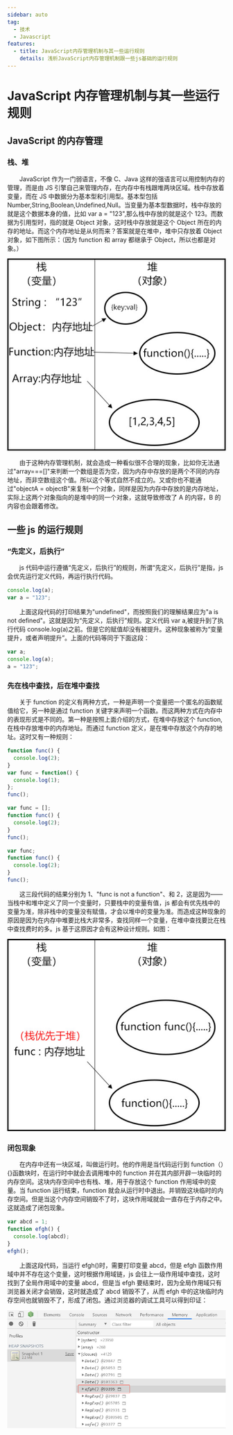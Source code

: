 ```yaml
---
sidebar: auto
tag:
  - 技术
  - Javascript
features:
  - title: JavaScript内存管理机制与其一些运行规则
    details: 浅析JavaScript内存管理机制跟一些js基础的运行规则
---
```


# JavaScript 内存管理机制与其一些运行规则

## JavaScript 的内存管理

### 栈、堆

&emsp;&emsp;JavaScript 作为一门弱语言，不像 C、Java 这样的强语言可以用控制内存的管理，而是由 JS 引擎自己来管理内存，在内存中有栈跟堆两块区域。栈中存放着变量，而在 JS 中数据分为基本型和引用型。基本型包括 Number,String,Boolean,Undefined,Null。当变量为基本型数据时，栈中存放的就是这个数据本身的值，比如 var a = "123",那么栈中存放的就是这个 123。而数据为引用型时，指的就是 Object 对象，这时栈中存放就是这个 Object 所在的内存的地址。而这个内存地址是从何而来？答案就是在堆中，堆中只存放着 Object 对象，如下图所示：（因为 function 和 array 都继承于 Object，所以也都是对象。）

<img style="margin-left:50%;transform:translateX(-50%)" src="../.vuepress/images/memory.jpg" />

&emsp;&emsp;由于这种内存管理机制，就会造成一种看似很不合理的现象，比如你无法通过"array===[]"来判断一个数组是否为空，因为内存中存放的是两个不同的内存地址，而非空数组这个值。所以这个等式自然不成立的。又或你也不能通过"objectA = objectB"来复制一个对象，同样是因为内存中存放的是内存地址，实际上这两个对象指向的是堆中的同一个对象，这就导致修改了 A 的内容，B 的内容也会跟着修改。

## 一些 js 的运行规则

### “先定义，后执行”

&emsp;&emsp;js 代码中运行遵循“先定义，后执行”的规则，所谓“先定义，后执行”是指，js 会优先运行定义代码，再运行执行代码。

```javascript
console.log(a);
var a = "123";
```

&emsp;&emsp;上面这段代码的打印结果为"undefined"，而按照我们的理解结果应为"a is not defined"。这就是因为“先定义，后执行”规则。定义代码 var a,被提升到了执行代码 console.log(a)之前。但是它的赋值却没有被提升。这种现象被称为“变量提升，或者声明提升”。上面的代码等同于下面这段：

```javascript
var a;
console.log(a);
a = "123";
```

### 先在栈中查找，后在堆中查找

&emsp;&emsp;关于 function 的定义有两种方式，一种是声明一个变量把一个匿名的函数赋值给它，另一种是通过 function 关键字来声明一个函数。而这两种方式在内存中的表现形式是不同的。第一种是按照上面介绍的方式，在堆中存放这个 function,在栈中存放堆中的内存地址。而通过 function 定义，是在堆中存放这个内存的地址。这时又有一种规则：

```javascript
function func() {
  console.log(2);
}
var func = function() {
  console.log(1);
};
func();
```

```javascript
var func = [];
function func() {
  console.log(2);
}
func();
```

```javascript
var func;
function func() {
  console.log(2);
}
func();
```

&emsp;&emsp;这三段代码的结果分别为 1、"func is not a function"、和 2，这是因为——当栈中和堆中定义了同一个变量时，只要栈中的变量有值，js 都会有优先栈中的变量为准，除非栈中的变量没有赋值，才会以堆中的变量为准。而造成这种现象的原因是因为在内存中堆要比栈大非常多，查找同样一个变量，在堆中查找要比在栈中查找费时的多。js 基于这原因才会有这种设计规则。如图：

<img style="margin-left:50%;transform:translateX(-50%)" src="../.vuepress/images/memory2.jpg" />

### 闭包现象

&emsp;&emsp;在内存中还有一块区域，叫做运行时。他的作用是当代码运行到 function（）{}函数块时，在运行时中就会去调用堆中的 function 并在其内部开辟一块临时的内存空间。这块内存空间中也有栈、堆，用于存放这个 function 作用域中的变量。当 function 运行结束，function 就会从运行时中退出。并销毁这块临时的内存空间。但是当这个内存空间销毁不了时，这块作用域就会一直存在于内存之中。这就造成了闭包现象。

```js
var abcd = 1;
function efgh() {
  console.log(abcd);
}
efgh();
```

&emsp;&emsp;上面这段代码，当运行 efgh()时，需要打印变量 abcd，但是 efgh 函数作用域中并不存在这个变量，这时根据作用域链，js 会往上一级作用域中查找，这时找到了全局作用域中的变量 abcd，但是当 efgh 要结束时，因为全局作用域只有浏览器关闭才会销毁，这时就造成了 abcd 销毁不了，从而 efgh 中的这块临时内存空间也就销毁不了，形成了闭包。通过浏览器的调试工具可以得到印证：

<img style="margin-left:50%;transform:translateX(-50%)" src="../.vuepress/images/closure.jpg" />

&emsp;&emsp;

